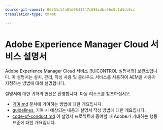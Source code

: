 ```yaml
---
source-git-commit: 06351c5fa81d9841f47c086cdbc66c0c1d1cb5cc
translation-type: tm+mt

---
```

# Adobe Experience Manager Cloud 서비스 설명서

Adobe Experience Manager Cloud 서비스 [!UICONTROL 설명서의] 보관소입니다. 이 설명서는 설치, 관리, 작성 사용 및 클라우드 서비스를 사용하여 AEM을 사용자 지정하는 방법에 대해 설명합니다.

설명서에 대한 귀하의 헌신은 환영합니다. 다음 리소스를 참조하십시오.

* [기여.md](contributing.md) 문서에 기여하는 방법에 대한 개요입니다.
* [guidelines.](guidelines.md) 기여 시 예상되는 내용과 설명서 작성 방법에 대한 개요입니다.
* [code-of-conduct.md](code-of-conduct.md) 이 설명서 프로젝트에 증여할 때 Adobe가 기대하는 행동 표준에 대한 개요입니다.
